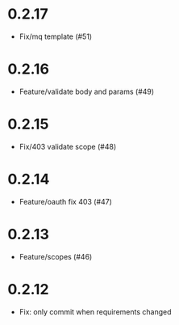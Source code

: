 # 0.2.17

- Fix/mq template (#51)

# 0.2.16

- Feature/validate body and params (#49)

# 0.2.15

- Fix/403 validate scope (#48)

# 0.2.14

- Feature/oauth fix 403 (#47)

# 0.2.13

- Feature/scopes (#46)

# 0.2.12

- Fix: only commit when requirements changed

